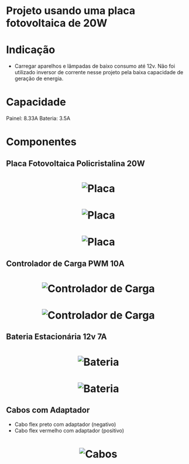 # Projeto usando uma placa fotovoltaica de 20W

# Indicação
* Carregar aparelhos e lâmpadas de baixo consumo até 12v.
Não foi utilizado inversor de corrente nesse projeto pela baixa capacidade de geração de energia. 

# Capacidade
Painel: 8.33A
Bateria: 3.5A

# Componentes
## Placa Fotovoltaica Policristalina 20W

<h1 align="center">
  <img alt="Placa" src=".github/placa1.jpeg" />
</h1>

<h1 align="center">
  <img alt="Placa" src=".github/placa2.jpeg" />
</h1>

<h1 align="center">
  <img alt="Placa" src=".github/placa3.jpeg" />
</h1>

## Controlador de Carga PWM 10A

<h1 align="center">
  <img alt="Controlador de Carga" src=".github/controlador_de_carga.jpeg" />
</h1>

<h1 align="center">
  <img alt="Controlador de Carga" src=".github/controlador_de_carga1.jpeg" />
</h1>

## Bateria Estacionária 12v 7A

<h1 align="center">
  <img alt="Bateria" src=".github/bateria.jpeg" />
</h1>

<h1 align="center">
  <img alt="Bateria" src=".github/bateria1.jpeg" />
</h1>

## Cabos com Adaptador
* Cabo flex preto com adaptador (negativo) 
* Cabo flex vermelho com adaptador (positivo) 

<h1 align="center">
  <img alt="Cabos" src=".github/cabos.jpeg" />
</h1>



